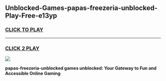 
## Unblocked-Games-papas-freezeria-unblocked-Play-Free-e13yp
<h3>
<a href="https://premium76.site?title=papas-freezeria-unblocked&ref=10A">CLICK TO PLAY</a></h3>
<hr>

<h3>
<a href="https://premium76.site?title=papas-freezeria-unblocked&ref=10A">CLICK 2 PLAY</a>
  
</h3>

<a href="https://premium76.site?title=papas-freezeria-unblocked&ref=10A"><img src="https://clearcache.store/games.png"></a>


**papas-freezeria-unblocked games unblocked: Your Gateway to Fun and Accessible Online Gaming**
